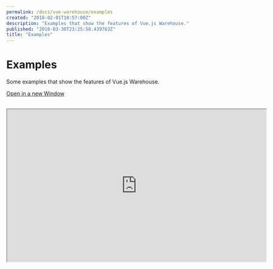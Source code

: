 ```yaml
---
permalink: /docs/vue-warehouse/examples
created: "2018-02-01T10:57:00Z"
description: "Examples that show the features of Vue.js Warehouse."
published: "2018-03-30T23:25:58.439763Z"
title: "Examples"
---
```


<Canonical />

# Examples

Some examples that show the features of Vue.js Warehouse.

[Open in a new Window](https://vue-warehouse-examples.bazzite.com/)

<br>

<div class="example-iframe">
  <iframe src="https://vue-warehouse-examples.bazzite.com/" height="400" width="680" sandbox="allow-scripts allow-same-origin allow-popups"></iframe>
</div>
